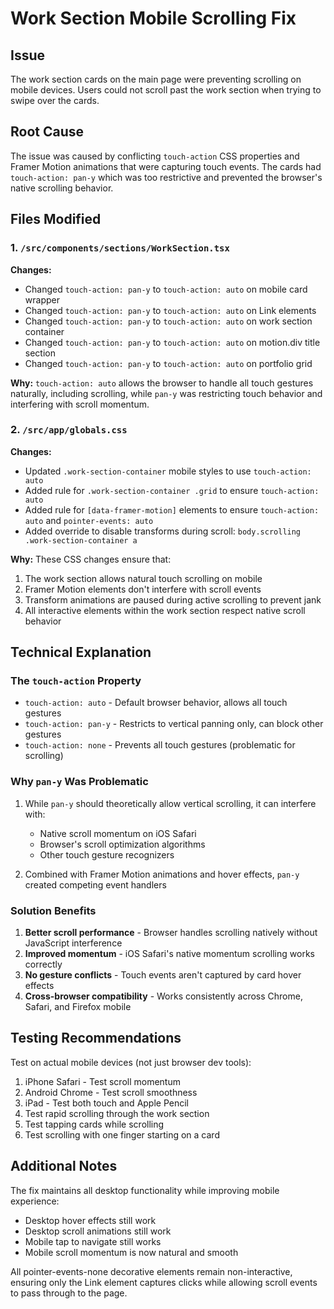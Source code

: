 # Work Section Mobile Scrolling Fix

## Issue
The work section cards on the main page were preventing scrolling on mobile devices. Users could not scroll past the work section when trying to swipe over the cards.

## Root Cause
The issue was caused by conflicting `touch-action` CSS properties and Framer Motion animations that were capturing touch events. The cards had `touch-action: pan-y` which was too restrictive and prevented the browser's native scrolling behavior.

## Files Modified

### 1. `/src/components/sections/WorkSection.tsx`
**Changes:**
- Changed `touch-action: pan-y` to `touch-action: auto` on mobile card wrapper
- Changed `touch-action: pan-y` to `touch-action: auto` on Link elements
- Changed `touch-action: pan-y` to `touch-action: auto` on work section container
- Changed `touch-action: pan-y` to `touch-action: auto` on motion.div title section
- Changed `touch-action: pan-y` to `touch-action: auto` on portfolio grid

**Why:** `touch-action: auto` allows the browser to handle all touch gestures naturally, including scrolling, while `pan-y` was restricting touch behavior and interfering with scroll momentum.

### 2. `/src/app/globals.css`
**Changes:**
- Updated `.work-section-container` mobile styles to use `touch-action: auto`
- Added rule for `.work-section-container .grid` to ensure `touch-action: auto`
- Added rule for `[data-framer-motion]` elements to ensure `touch-action: auto` and `pointer-events: auto`
- Added override to disable transforms during scroll: `body.scrolling .work-section-container a`

**Why:** These CSS changes ensure that:
1. The work section allows natural touch scrolling on mobile
2. Framer Motion elements don't interfere with scroll events
3. Transform animations are paused during active scrolling to prevent jank
4. All interactive elements within the work section respect native scroll behavior

## Technical Explanation

### The `touch-action` Property
- `touch-action: auto` - Default browser behavior, allows all touch gestures
- `touch-action: pan-y` - Restricts to vertical panning only, can block other gestures
- `touch-action: none` - Prevents all touch gestures (problematic for scrolling)

### Why `pan-y` Was Problematic
1. While `pan-y` should theoretically allow vertical scrolling, it can interfere with:
   - Native scroll momentum on iOS Safari
   - Browser's scroll optimization algorithms
   - Other touch gesture recognizers

2. Combined with Framer Motion animations and hover effects, `pan-y` created competing event handlers

### Solution Benefits
1. **Better scroll performance** - Browser handles scrolling natively without JavaScript interference
2. **Improved momentum** - iOS Safari's native momentum scrolling works correctly
3. **No gesture conflicts** - Touch events aren't captured by card hover effects
4. **Cross-browser compatibility** - Works consistently across Chrome, Safari, and Firefox mobile

## Testing Recommendations

Test on actual mobile devices (not just browser dev tools):
1. iPhone Safari - Test scroll momentum
2. Android Chrome - Test scroll smoothness
3. iPad - Test both touch and Apple Pencil
4. Test rapid scrolling through the work section
5. Test tapping cards while scrolling
6. Test scrolling with one finger starting on a card

## Additional Notes

The fix maintains all desktop functionality while improving mobile experience:
- Desktop hover effects still work
- Desktop scroll animations still work
- Mobile tap to navigate still works
- Mobile scroll momentum is now natural and smooth

All pointer-events-none decorative elements remain non-interactive, ensuring only the Link element captures clicks while allowing scroll events to pass through to the page.
